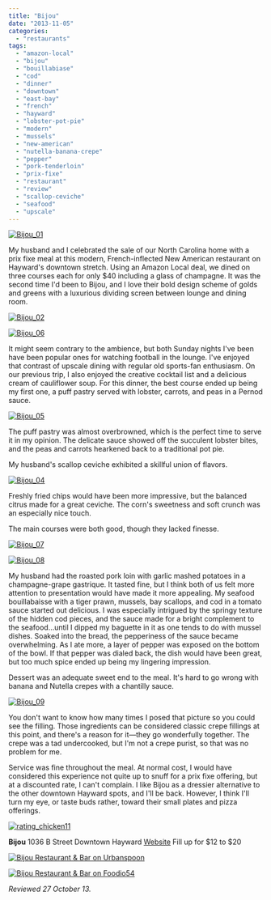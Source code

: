 ```yaml
---
title: "Bijou"
date: "2013-11-05"
categories:
  - "restaurants"
tags:
  - "amazon-local"
  - "bijou"
  - "bouillabiase"
  - "cod"
  - "dinner"
  - "downtown"
  - "east-bay"
  - "french"
  - "hayward"
  - "lobster-pot-pie"
  - "modern"
  - "mussels"
  - "new-american"
  - "nutella-banana-crepe"
  - "pepper"
  - "pork-tenderloin"
  - "prix-fixe"
  - "restaurant"
  - "review"
  - "scallop-ceviche"
  - "seafood"
  - "upscale"
---
```


[![Bijou_01](http://s3.amazonaws.com/thegourmez-wpmedia/2013/10/Bijou_01.jpg)](http://www.thegourmez.com/2013/11/bijou/bijou_01/)

My husband and I celebrated the sale of our North Carolina home with a prix fixe meal at this modern, French-inflected New American restaurant on Hayward's downtown stretch. Using an Amazon Local deal, we dined on three courses each for only $40 including a glass of champagne. It was the second time I'd been to Bijou, and I love their bold design scheme of golds and greens with a luxurious dividing screen between lounge and dining room.

[![Bijou_02](http://s3.amazonaws.com/thegourmez-wpmedia/2013/10/Bijou_02.jpg)](http://www.thegourmez.com/2013/11/bijou/bijou_02/)

[![Bijou_06](http://s3.amazonaws.com/thegourmez-wpmedia/2013/10/Bijou_06.jpg)](http://www.thegourmez.com/2013/11/bijou/bijou_06/)

It might seem contrary to the ambience, but both Sunday nights I've been have been popular ones for watching football in the lounge. I've enjoyed that contrast of upscale dining with regular old sports-fan enthusiasm. On our previous trip, I also enjoyed the creative cocktail list and a delicious cream of cauliflower soup. For this dinner, the best course ended up being my first one, a puff pastry served with lobster, carrots, and peas in a Pernod sauce.

[![Bijou_05](http://s3.amazonaws.com/thegourmez-wpmedia/2013/10/Bijou_05.jpg)](http://www.thegourmez.com/2013/11/bijou/bijou_05/)

The puff pastry was almost overbrowned, which is the perfect time to serve it in my opinion. The delicate sauce showed off the succulent lobster bites, and the peas and carrots hearkened back to a traditional pot pie.

My husband's scallop ceviche exhibited a skillful union of flavors.

[![Bijou_04](http://s3.amazonaws.com/thegourmez-wpmedia/2013/10/Bijou_04.jpg)](http://www.thegourmez.com/2013/11/bijou/bijou_04/)

Freshly fried chips would have been more impressive, but the balanced citrus made for a great ceviche. The corn's sweetness and soft crunch was an especially nice touch.

The main courses were both good, though they lacked finesse.

[![Bijou_07](http://s3.amazonaws.com/thegourmez-wpmedia/2013/10/Bijou_07.jpg)](http://www.thegourmez.com/2013/11/bijou/bijou_07/)

[![Bijou_08](http://s3.amazonaws.com/thegourmez-wpmedia/2013/10/Bijou_08.jpg)](http://www.thegourmez.com/2013/11/bijou/bijou_08/)

My husband had the roasted pork loin with garlic mashed potatoes in a champagne-grape gastrique. It tasted fine, but I think both of us felt more attention to presentation would have made it more appealing. My seafood bouillabaisse with a tiger prawn, mussels, bay scallops, and cod in a tomato sauce started out delicious. I was especially intrigued by the springy texture of the hidden cod pieces, and the sauce made for a bright complement to the seafood…until I dipped my baguette in it as one tends to do with mussel dishes. Soaked into the bread, the pepperiness of the sauce became overwhelming. As I ate more, a layer of pepper was exposed on the bottom of the bowl. If that pepper was dialed back, the dish would have been great, but too much spice ended up being my lingering impression.

Dessert was an adequate sweet end to the meal. It's hard to go wrong with banana and Nutella crepes with a chantilly sauce.

[![Bijou_09](http://s3.amazonaws.com/thegourmez-wpmedia/2013/10/Bijou_09.jpg)](http://www.thegourmez.com/2013/11/bijou/bijou_09/)

You don't want to know how many times I posed that picture so you could see the filling. Those ingredients can be considered classic crepe fillings at this point, and there's a reason for it—they go wonderfully together. The crepe was a tad undercooked, but I'm not a crepe purist, so that was no problem for me.

Service was fine throughout the meal. At normal cost, I would have considered this experience not quite up to snuff for a prix fixe offering, but at a discounted rate, I can't complain. I like Bijou as a dressier alternative to the other downtown Hayward spots, and I'll be back. However, I think I'll turn my eye, or taste buds rather, toward their small plates and pizza offerings.

[![rating_chicken11](http://s3.amazonaws.com/thegourmez-wpmedia/2009/02/rating_chicken11.gif)](http://www.thegourmez.com/2009/02/barten-guestier-private-selection-merlot-2006/rating_chicken11/)

**Bijou** 1036 B Street Downtown Hayward [Website](http://www.bijouexperience.com/) Fill up for $12 to $20

[![Bijou Restaurant & Bar on Urbanspoon](http://www.urbanspoon.com/b/link/777114/minilink.gif)](http://www.urbanspoon.com/r/6/777114/restaurant/Bijou-Restaurant-Bar-Hayward)

[![Bijou Restaurant & Bar on Foodio54](http://foodio54.com/images/badge-1-9dba6.jpg)](http://foodio54.com/restaurant/Hayward-CA/9dba6/Bijou-Restaurant-amp-Bar)

_Reviewed 27 October 13._

